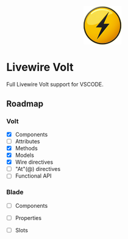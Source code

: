 <div align="center">
    <img src="icon.jpg" width="100px">
    <br>
</div>

# Livewire Volt 


Full Livewire Volt support for VSCODE.

## Roadmap

### Volt

- [x] Components
- [ ] Attributes
- [x] Methods
- [x] Models
- [x] Wire directives
- [ ] "At"(@) directives
- [ ] Functional API

### Blade
- [ ] Components
- [ ] Properties
- [ ] Slots
    
